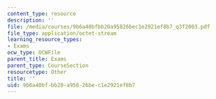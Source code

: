 ```yaml
---
content_type: resource
description: ''
file: /media/courses/9b6a40bfbb20a95826bec1e2921ef8b7_q3f2003.pdf
file_type: application/octet-stream
learning_resource_types:
- Exams
ocw_type: OCWFile
parent_title: Exams
parent_type: CourseSection
resourcetype: Other
title: ''
uid: 9b6a40bf-bb20-a958-26be-c1e2921ef8b7
---
```

